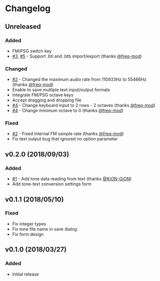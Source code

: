 # Changelog

## Unreleased
### Added
- FM/PSG switch key
- [#3], [#5] - Support .bti and .btb import/export (thanks [@freq-mod])

### Changed
- [#2] - Changed the maximum audio rate from 110933Hz to 55466Hz (thanks [@freq-mod])
- Enable to save multiple text input/output formats
- Integrate FM/PSG octave keys
- Accept dragging and dropping file
- [#4] -  Change keyboard input to 2 rows - 2 octaves (thanks [@freq-mod])
- [#4] -  Change minimum octave to 0 (thanks [@freq-mod])

### Fixed
- [#2] - Fixed internal FM sample rate (thanks [@freq-mod])
- Fix text output bug that ignored no option parameter

[@freq-mod]: https://github.com/freq-mod

[#2]: https://github.com/rerrahkr/YM2608-Tone-Editor/pull/2
[#3]: https://github.com/rerrahkr/YM2608-Tone-Editor/issues/3
[#4]: https://github.com/rerrahkr/YM2608-Tone-Editor/issues/4
[#5]: https://github.com/rerrahkr/YM2608-Tone-Editor/issues/5

## v0.2.0 (2018/09/03)
### Added
- [#1] - Add tone data reading from text (thanks [@KiON-GiON])
- Add tone-text conversion settings form

[@KiON-GiON]: https://github.com/KiON-GiON

[#1]: https://github.com/rerrahkr/YM2608-Tone-Editor/issues/1

## v0.1.1 (2018/05/10)
### Fixed
- Fix integer types
- Fix tone file name in save dialog
- Fix form design

## v0.1.0 (2018/03/27)
### Added
- Initial release

